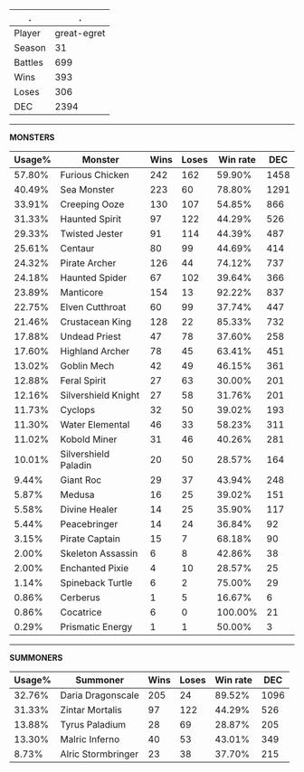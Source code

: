 .|.
|-|-
Player|great-egret
Season|31
Battles|699
Wins|393
Loses|306
DEC|2394

---
**MONSTERS**

Usage%|Monster|Wins|Loses|Win rate|DEC|
-|-|-|-|-|-|
57.80%|Furious Chicken|242|162|59.90%|1458|
40.49%|Sea Monster|223|60|78.80%|1291|
33.91%|Creeping Ooze|130|107|54.85%|866|
31.33%|Haunted Spirit|97|122|44.29%|526|
29.33%|Twisted Jester|91|114|44.39%|487|
25.61%|Centaur|80|99|44.69%|414|
24.32%|Pirate Archer|126|44|74.12%|737|
24.18%|Haunted Spider|67|102|39.64%|366|
23.89%|Manticore|154|13|92.22%|837|
22.75%|Elven Cutthroat|60|99|37.74%|447|
21.46%|Crustacean King|128|22|85.33%|732|
17.88%|Undead Priest|47|78|37.60%|258|
17.60%|Highland Archer|78|45|63.41%|451|
13.02%|Goblin Mech|42|49|46.15%|361|
12.88%|Feral Spirit|27|63|30.00%|201|
12.16%|Silvershield Knight|27|58|31.76%|201|
11.73%|Cyclops|32|50|39.02%|193|
11.30%|Water Elemental|46|33|58.23%|311|
11.02%|Kobold Miner|31|46|40.26%|281|
10.01%|Silvershield Paladin|20|50|28.57%|164|
9.44%|Giant Roc|29|37|43.94%|248|
5.87%|Medusa|16|25|39.02%|151|
5.58%|Divine Healer|14|25|35.90%|117|
5.44%|Peacebringer|14|24|36.84%|92|
3.15%|Pirate Captain|15|7|68.18%|90|
2.00%|Skeleton Assassin|6|8|42.86%|38|
2.00%|Enchanted Pixie|4|10|28.57%|25|
1.14%|Spineback Turtle|6|2|75.00%|29|
0.86%|Cerberus|1|5|16.67%|6|
0.86%|Cocatrice|6|0|100.00%|21|
0.29%|Prismatic Energy|1|1|50.00%|3|

---
**SUMMONERS**

Usage%|Summoner|Wins|Loses|Win rate|DEC|
-|-|-|-|-|-|
32.76%|Daria Dragonscale|205|24|89.52%|1096|
31.33%|Zintar Mortalis|97|122|44.29%|526|
13.88%|Tyrus Paladium|28|69|28.87%|205|
13.30%|Malric Inferno|40|53|43.01%|349|
8.73%|Alric Stormbringer|23|38|37.70%|215|
